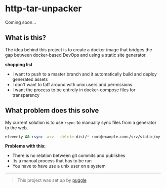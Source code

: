 # http-tar-unpacker

Coming soon...

## What is this?

The idea behind this project is to create a docker image that bridges the gap
between docker-based DevOps and using a static site generator.

**shopping list**

- I want to push to a master branch and it automatically build and deploy generated assets
- I don't want to faff around with unix users and permissions
- I want the process to be entirely in docker-compose files for transparency

## What problem does this solve

My current solution is to use `rsync` to manually sync files from a generator
to the web.

```bash
eleventy && rsync -azv --delete dist/* root@example.com:/srv/static/my-site
```

**Problems with this:**

- There is no relation between git commits and publishes
- Its a manual process that has to be run
- You have to have use a unix user on a system

---

> This project was set up by [puggle](https://npm.im/puggle)
